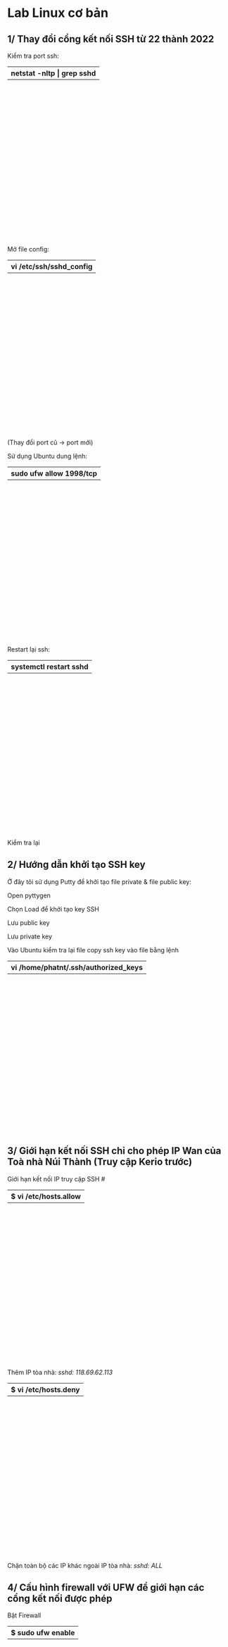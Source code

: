 <h1>Lab Linux cơ bản</h1>


<h2>1/ Thay đổi cổng kết nối SSH từ 22 thành 2022</h2>

Kiểm tra port ssh: <table style="width:100%;height:10%"><tr><th>netstat -nltp | grep sshd</th></tr></table>

Mở file config: <table style="width:100%;height:10%"><tr><th>vi /etc/ssh/sshd_config</th></tr></table> (Thay đổi port cũ -> port mới)

Sử dụng Ubuntu dung lệnh: <table style="width:100%;height:10%"><tr><th>sudo ufw allow 1998/tcp</th></tr></table>

Restart lại ssh: <table style="width:100%;height:10%"><tr><th>systemctl restart sshd</th></tr></table>

Kiểm tra lại

<h2>2/ Hướng dẫn khởi tạo SSH key</h2>
Ở đây tôi sử dụng Putty để khởi tạo file private & file public key:
<p>Open pyttygen</p>
<p>Chọn Load để khởi tạo key SSH</p>
<p>Lưu public key</p>
<p>Lưu private key</p>
Vào Ubuntu kiểm tra lại file copy ssh key vào file bằng lệnh
<table style="width:100%;height:10%"><tr><th>vi /home/phatnt/.ssh/authorized_keys</th></tr></table>
<h2>3/ Giới hạn kết nối SSH chỉ cho phép IP Wan của Toà nhà Núi Thành (Truy cập Kerio trước)</h2>

Giới hạn kết nối IP truy cập SSH #

<table style="width:100%;height:10%"><tr><th>$ vi /etc/hosts.allow</th></tr></table>

Thêm IP tòa nhà: *sshd: 118.69.62.113*

<table style="width:100%;height:10%"><tr><th>$ vi /etc/hosts.deny</th></tr></table>

Chặn toàn bộ các IP khác ngoài IP tòa nhà: *sshd: ALL*


<h2>4/ Cấu hình firewall với UFW để giới hạn các cổng kết nối được phép</h2>


Bật Firewall

<table style="width:100%;height:10%"><tr><th>$ sudo ufw enable</th></tr></table>

Cho phép cổng kết nối

<table style="width:100%;height:10%"><tr><th>$ sudo ufw allow port</th></tr></table>

Các port phổ biến

20 ftp-data File Transfer [Default Data]

21 ftp File Transfer [Control]

22 Ssh SSH Remote Login Protocol

23 telnet Telnet

25 Smtp Simple Mail Transfer

53 Domain Domain Name Server

80 www-http World Wide Web HTTP

110 POP3 (non-secure) Post Office Protocol – Version 3

995 POP3 (secure) Post Office Protocol Secure

143 IMAP (non-secure) Internet Message Access Protocol

993 IMAP (secure) Internet Message Access Protocol

465 Smtp (SSL) Simple Mail Transfer with SSL

587 Smtp (TLS) Simple Mail Transfer with TLS

443 https HTTP Secure

<h2>5/ Thay đổi hostname đúng chuẩn FQDN. Ví dụ: sv48d182.domain.ltd (thay thế domain.ltd của bạn)</h2>

Check hostname

<table style="width:100%;height:10%"><tr><th>hostname</th></tr></table>

Thay đổi Hostname

<table style="width:100%;height:10%"><tr><th>hostnamectl set-hostname teammail-sp.xyz</th></tr></table>

<h2>6/ Thay đổi timezone cho đúng muối giờ của VN</h2>

Check date

<table style="width:100%;height:10%"><tr><th>date</th></tr></table>

Thay đổi Date

<table style="width:100%;height:10%"><tr><th>sudo dpkg-reconfigure tzdata</th></tr></table>

<h2>7/ Cài đặt mô hình LEMP</h2>
<h3>1.1 Cài đặt Nginx</h3>

Kiểm tra và cập nhật các gói Packet

Kiểm tra cập nhật các gói 

<table style="width:100%;height:10%"><tr><th>sudo apt-get update && sudo apt-get upgrade -y</th></tr></table>

Cài đặt nginx

<table style="width:100%;height:10%"><tr><th>sudo apt-get install nginx -y</th></tr></table>

Cài đặt xong kiểm tra trạng thái

<table style="width:100%;height:10%"><tr><th>service nginx status (sudo systemct nginx status)</th></tr></table>

chạy lệnh hoạt động 

<table style="width:100%;height:10%"><tr><th>sudo systemctl start nginx</th></tr></table>

Kiểm tra version

<table style="width:100%;height:10%"><tr><th>sudo nginx -y</th></tr></table>

Khởi động nginx hoạt động cùng hệ thống
<table style="width:100%;height:10%"><tr><th>sudo systemctl enable nginx</th></tr></table>
<h3>1.2 Cài đặt MySQL</h3>
<p>MySQL một hệ thống quản trị cơ sở dữ liệu mã nguồn mở phổ biến nhất được sử dụng từ các website lớn tới nhỏ.</p>
<p>Để cài đặt MySQL các bạn thực hiện như theo bên dưới.</p>
<p>Chạy câu lệnh cài đặt MySQL:</p>
<table style="width:100%;height:10%"><tr><th>sudo apt-get install mysql-server -y</th></tr></table>
Kiểm tra user có trong bảng user
<table style="width:100%;height:10%"><tr><th>select user,authentication_string,plugin,host from mysql.user;</th></tr></table>
Khởi tạo user
<table style="width:100%;height:10%"><tr><th>create user 'phatnt3'@'%' identified by 'Phatnt@2022';</th></tr></table>
Gán quyền user
<table style="width:100%;height:10%"><tr><th>GRANT ALL PRIVILEGES ON *.* TO 'phatnt3'@'%';</th></tr></table>
Chấp nhận thay đổi
<table style="width:100%;height:10%"><tr><th>flush privileges;</th></tr></table>
Truy cập từ xa mysql
<table style="width:100%;height:10%"><tr><th>sudo nano /etc/mysql/mysql.conf.d/mysqld.cnf</th></tr></table>
<p>Tìm đến dòng bind-address, mặc định sẽ là bind-address = 127.0.0.1 các bạn hay thay đổi địa chỉ ip 127.0.0.1 = 0.0.0.0 để nhận tất cả các kết nối từ cục bộ đến bên ngoài. Nếu trong file mysqld.cnf của bạn không có dòng bind-address thì bạn tự thêm vào. Sau đó nhấn tổ hợp phim: Ctrl + X, Y, Enter với nano để lưu thay đổi.</p>
<p>Sau đó restart lại MySQL để chấp nhận thay đổi mới</p>
<table style="width:100%;height:10%"><tr><th>sudo systemctl restart mysql</th></tr></table>
<p>Kiểm tra lại trạng thái của mysql</p>
<table style="width:100%;height:10%"><tr><th>sudo systemctl status mysql</th></tr></table>
<h3>1.3 Cài đặt PHP8.0</h3>
<p>Chạy lệnh</p>
<table style="width:100%;height:10%"><tr><th>sudo add-apt-repository ppa:ondrej/php -y</th></tr></table>
<p>Cài thêm các gói project để chạy PHP</p>
<table style="width:100%;height:10%"><tr><th>sudo apt install php php-fpm php-mysql</th></tr></table>
<p>Để mở dịch vụ<p>
<table style="width:100%;height:10%"><tr><th>sudo systemctl enable php-fpm --now</th></tr></table>
<p>Kiểm tra trạng thái<p>
<table style="width:100%;height:10%"><tr><th>sudo systemctl status  php8.1-fpm --now</th></tr></table>
<h2>8/ Cài đặt giao diện Wordpress</h2>
<p>Cài đặt wordpress</p>
<p>Try cập đến thư mục www</p>
<table style="width:100%;height:10%"><tr><th>/var/www</th></tr></table>
<p>Tải mã nguồn wordpress chạy lệnh</p>
<table style="width:100%;height:10%"><tr><th>wget https://wordpress.org/wordpress-5.9.3.zip</th></tr></table>
<p>Giải nén file</p>
<table style="width:100%;height:10%"><tr><th>unzip wordpress-5.9.3.zip</th></tr></table>
<p>Truy cập đến thư mục mặc định của nginx thêm đoạn lệnh PHP</p>
<table style="width:100%;" ><tr><th>cd /etc/nginx/sites-enable/default</th></tr></table>
<p>location ~ \.php$ {</p>
        <p>try_files $uri =404;</p>
        <p>fastcgi_pass unix:/run/php/php8.1-fpm.sock;</p>
        <p>fastcgi_index index.php;</p>
        <p>fastcgi_param SCRIPT_FILENAME $document_root$fastcgi_script_name;</p>
        <p>include fastcgi_params;}</p>
<p>Khởi tạo database</p>
<p>Truy cập đến mysql</p>
<p>mysql -uroot -ppassword</p>
<p>Chạy lệnh</p>
<table style="width:100%;height:10%"><tr><th>create database phatnt</th></tr></table>
<p>Khởi tạo user</p>
<table style="width:100%;height:10%">CREATE USER 'phatnt'@'%' IDENTIFIED BY 'phatnt@123';</th></tr></table>
<p>Gán quyền user</p> 
<table style="width:100%;height:10%">GRANT ALL PRIVILEGES ON phatnt.* TO 'phatnt'@'%';</th></tr></table>

